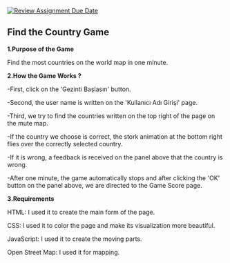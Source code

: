 [![Review Assignment Due Date](https://classroom.github.com/assets/deadline-readme-button-22041afd0340ce965d47ae6ef1cefeee28c7c493a6346c4f15d667ab976d596c.svg)](https://classroom.github.com/a/ATV5e7Id)

## Find the Country Game

**1.Purpose of the Game**

Find the most countries on the world map in one minute.

**2.How the Game Works ?**

-First, click on the 'Gezinti Başlasın' button.



-Second, the user name is written on the 'Kullanıcı Adı Girişi' page.

-Third, we try to find the countries written on the top right of the page on the mute map.

-If the country we choose is correct, the stork animation at the bottom right flies over the correctly selected country.

-If it is wrong, a feedback is received on the panel above that the country is wrong.

-After one minute, the game automatically stops and after clicking the 'OK' button on the panel above, we are directed to the Game Score page.

**3.Requirements**

HTML: I used it to create the main form of the page.

CSS: I used it to color the page and make its visualization more beautiful.

JavaScript: I used it to create the moving parts.

Open Street Map: I used it for mapping.


